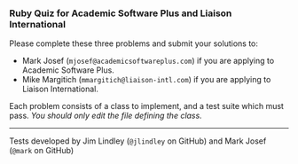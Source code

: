 ### Ruby Quiz for Academic Software Plus and Liaison International

Please complete these three problems and submit your solutions to:

* Mark Josef (`mjosef@academicsoftwareplus.com`) if you are applying to Academic Software Plus.
* Mike Margitich (`mmargitich@liaison-intl.com`) if you are applying to Liaison International.

Each problem consists of a class to implement, and a test suite which must pass.  *You should only edit the file defining the class.*

---

Tests developed by Jim Lindley (`@jlindley` on GitHub) and Mark Josef (`@mark` on GitHub)